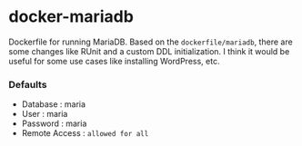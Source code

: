 docker-mariadb
==============

Dockerfile for running MariaDB. Based on the `dockerfile/mariadb`, there are some changes like RUnit and a custom DDL initialization.
I think it would be useful for some use cases like installing WordPress, etc.

### Defaults

- Database : maria
- User : maria
- Password : maria
- Remote Access : `allowed for all`
